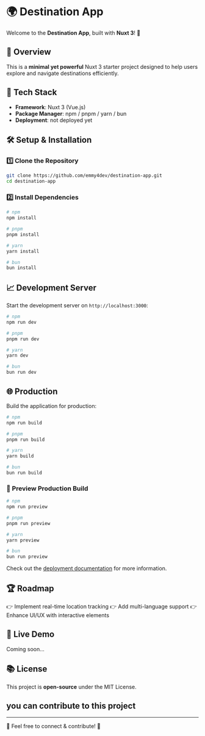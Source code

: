 # 🌍 Destination App

Welcome to the **Destination App**, built with **Nuxt 3**! 🚀

## 🌟 Overview
This is a **minimal yet powerful** Nuxt 3 starter project designed to help users explore and navigate destinations efficiently.

## 🔧 Tech Stack
- **Framework**: Nuxt 3 (Vue.js)
- **Package Manager**: npm / pnpm / yarn / bun
- **Deployment**: not deployed yet 

## 🛠 Setup & Installation
### 1️⃣ Clone the Repository
```bash
git clone https://github.com/emmy4dev/destination-app.git
cd destination-app
```

### 2️⃣ Install Dependencies
```bash
# npm
npm install

# pnpm
pnpm install

# yarn
yarn install

# bun
bun install
```

## 📈 Development Server
Start the development server on `http://localhost:3000`:
```bash
# npm
npm run dev

# pnpm
pnpm run dev

# yarn
yarn dev

# bun
bun run dev
```

## 🌐 Production
Build the application for production:
```bash
# npm
npm run build

# pnpm
pnpm run build

# yarn
yarn build

# bun
bun run build
```

### 🌟 Preview Production Build
```bash
# npm
npm run preview

# pnpm
pnpm run preview

# yarn
yarn preview

# bun
bun run preview
```

Check out the [deployment documentation](https://nuxt.com/docs/getting-started/deployment) for more information.

## 🏆 Roadmap
👉 Implement real-time location tracking
👉 Add multi-language support
👉 Enhance UI/UX with interactive elements

## 🏁 Live Demo
Coming soon...

## 📚 License
This project is **open-source** under the MIT License.

##  you can contribute to this project 

---
💌 Feel free to connect & contribute! 🚀

